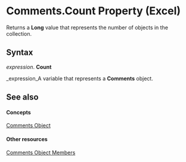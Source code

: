 
# Comments.Count Property (Excel)

Returns a  **Long** value that represents the number of objects in the collection.


## Syntax

 _expression_. **Count**

 _expression_A variable that represents a  **Comments** object.


## See also


#### Concepts


 [Comments Object](f43bf021-1e46-10cf-09bf-070fc6a2c81a.md)
#### Other resources


 [Comments Object Members](9526fea1-a9c6-68a0-9aaa-df3677a65fe5.md)
